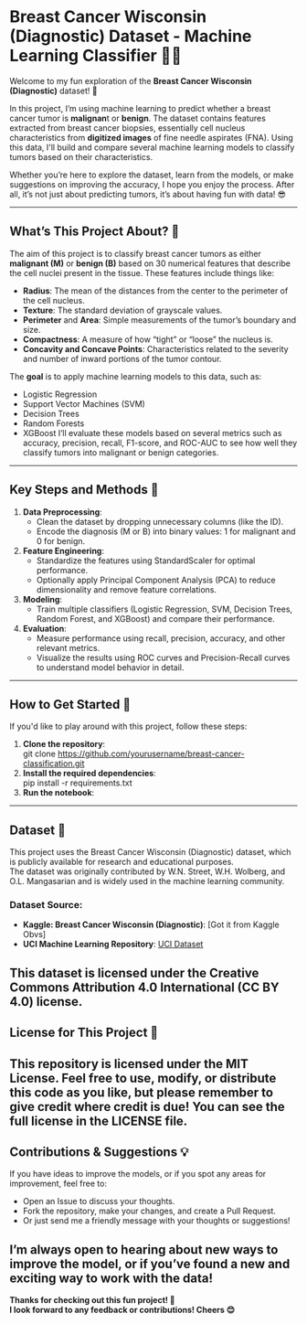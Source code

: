 # **Breast Cancer Wisconsin (Diagnostic) Dataset \- Machine Learning Classifier 🦠🎯**

Welcome to my fun exploration of the **Breast Cancer Wisconsin (Diagnostic)** dataset\! 🎉

In this project, I’m using machine learning to predict whether a breast cancer tumor is **malignan**t or **benign**. The dataset contains features extracted from breast cancer biopsies, essentially cell nucleus characteristics from **digitized images** of fine needle aspirates (FNA). Using this data, I'll build and compare several machine learning models to classify tumors based on their characteristics.

Whether you’re here to explore the dataset, learn from the models, or make suggestions on improving the accuracy, I hope you enjoy the process. After all, it’s not just about predicting tumors, it’s about having fun with data\! 😎

---

## **What’s This Project About? 🤔**

The aim of this project is to classify breast cancer tumors as either **malignant (M)** or **benign (B)** based on 30 numerical features that describe the cell nuclei present in the tissue. These features include things like:

* **Radius**: The mean of the distances from the center to the perimeter of the cell nucleus.  
* **Texture**: The standard deviation of grayscale values.  
* **Perimeter** and **Area**: Simple measurements of the tumor’s boundary and size.  
* **Compactness**: A measure of how “tight” or “loose” the nucleus is.  
* **Concavity and Concave Points**: Characteristics related to the severity and number of inward portions of the tumor contour.

The **goal** is to apply machine learning models to this data, such as:

* Logistic Regression  
* Support Vector Machines (SVM)  
* Decision Trees  
* Random Forests  
* XGBoost
I’ll evaluate these models based on several metrics such as accuracy, precision, recall, F1-score, and ROC-AUC to see how well they classify tumors into malignant or benign categories.  
---

## **Key Steps and Methods 🚀**

1. **Data Preprocessing**:  
   * Clean the dataset by dropping unnecessary columns (like the ID).  
   * Encode the diagnosis (M or B) into binary values: 1 for malignant and 0 for benign.  
2. **Feature Engineering**:  
   * Standardize the features using StandardScaler for optimal performance.  
   * Optionally apply Principal Component Analysis (PCA) to reduce dimensionality and remove feature correlations.  
3. **Modeling**:  
   * Train multiple classifiers (Logistic Regression, SVM, Decision Trees, Random Forest, and XGBoost) and compare their performance.  
4. **Evaluation**:  
   * Measure performance using recall, precision, accuracy, and other relevant metrics.  
   * Visualize the results using ROC curves and Precision-Recall curves to understand model behavior in detail.

---

## **How to Get Started 🚀**

If you'd like to play around with this project, follow these steps:

1. **Clone the repository**:  
    git clone https://github.com/yourusername/breast-cancer-classification.git  
2. **Install the required dependencies**:  
    pip install \-r requirements.txt  
3. **Run the notebook**:

---

## **Dataset 📝**

This project uses the Breast Cancer Wisconsin (Diagnostic) dataset, which is publicly available for research and educational purposes.   
The dataset was originally contributed by W.N. Street, W.H. Wolberg, and O.L. Mangasarian and is widely used in the machine learning community.

### **Dataset Source:**

* **Kaggle: Breast Cancer Wisconsin (Diagnostic)**: \[Got it from Kaggle Obvs\]   
* **UCI Machine Learning Repository**:  [UCI Dataset](https://archive.ics.uci.edu/ml/datasets/Breast+Cancer+Wisconsin+%28Diagnostic%29)

This dataset is licensed under the **Creative Commons Attribution 4.0 International (CC BY 4.0)** license.  
---

## **License for This Project 📝**

This repository is licensed under the **MIT License**. Feel free to use, modify, or distribute this code as you like, but please remember to give credit where credit is due\! You can see the full license in the LICENSE file.  
---

## **Contributions & Suggestions 💡**

If you have ideas to improve the models, or if you spot any areas for improvement, feel free to:

* Open an Issue to discuss your thoughts.  
* Fork the repository, make your changes, and create a Pull Request.  
* Or just send me a friendly message with your thoughts or suggestions\!

I’m always open to hearing about new ways to improve the model, or if you’ve found a new and exciting way to work with the data\!  
---

**Thanks for checking out this fun project\! 🌟**   
**I look forward to any feedback or contributions\! Cheers 😊**  
